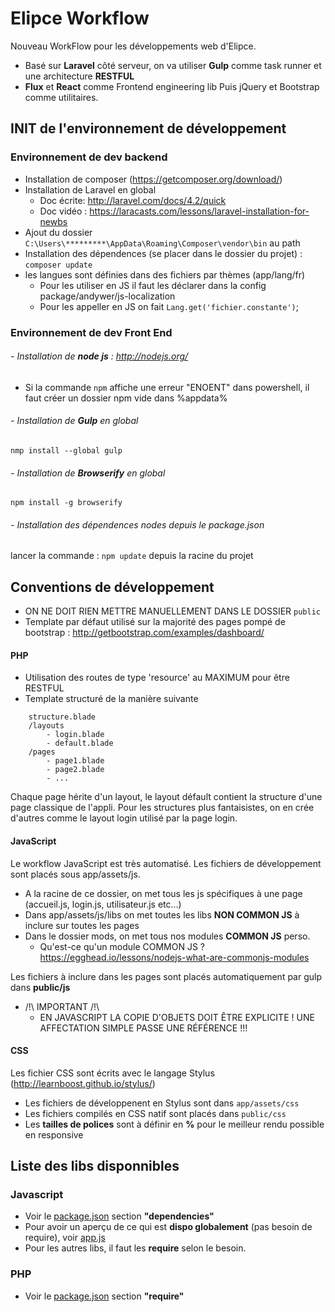# Elipce Workflow
Nouveau WorkFlow pour les développements web d'Elipce.
- Basé sur **Laravel** côté serveur, on va utiliser **Gulp** comme task runner et une architecture **RESTFUL**
- **Flux** et **React** comme Frontend engineering lib
Puis jQuery et Bootstrap comme utilitaires.


## INIT de l'environnement de développement

### Environnement de dev backend
- Installation de composer (https://getcomposer.org/download/)
- Installation de Laravel en global
	- Doc écrite: http://laravel.com/docs/4.2/quick
	- Doc vidéo : https://laracasts.com/lessons/laravel-installation-for-newbs
- Ajout du dossier ```C:\Users\*********\AppData\Roaming\Composer\vendor\bin``` au path
- Installation des dépendences (se placer dans le dossier du projet) : 
```composer update```
- les langues sont définies dans des fichiers par thèmes (app/lang/fr)
    - Pour les utiliser en JS il faut les déclarer dans la config package/andywer/js-localization
    - Pour les appeller en JS on fait ```Lang.get('fichier.constante')```;
    
### Environnement de dev Front End
###### - Installation de **node js** : http://nodejs.org/
- Si la commande ```npm``` affiche une erreur "ENOENT" dans powershell, il faut créer un dossier npm vide dans %appdata%

###### - Installation de **Gulp** en global
```nmp install --global gulp```

###### - Installation de **Browserify** en global
```npm install -g browserify```

###### - Installation des dépendences nodes depuis le package.json
lancer la commande : ```npm update``` depuis la racine du projet

## Conventions de développement
- ON NE DOIT RIEN METTRE MANUELLEMENT DANS LE DOSSIER ```public```
- Template par défaut utilisé sur la majorité des pages pompé de bootstrap : http://getbootstrap.com/examples/dashboard/
#### PHP
- Utilisation des routes de type 'resource' au MAXIMUM pour être RESTFUL
- Template structuré de la manière suivante
```/views
    structure.blade
    /layouts
        - login.blade
        - default.blade
    /pages
        - page1.blade
        - page2.blade
        - ...
```
Chaque page hérite d'un layout, le layout défault contient la structure d'une page classique de l'appli.
Pour les structures plus fantaisistes, on en crée d'autres comme le layout login utilisé par la page login.

#### JavaScript
Le workflow JavaScript est très automatisé. Les fichiers de développement sont placés sous app/assets/js.
- A la racine de ce dossier, on met tous les js spécifiques à une page (accueil.js, login.js, utilisateur.js etc...)
- Dans app/assets/js/libs on met toutes les libs **NON COMMON JS** à inclure sur toutes les pages 
- Dans le dossier mods, on met tous nos modules **COMMON JS** perso.
    - Qu'est-ce qu'un module COMMON JS ? https://egghead.io/lessons/nodejs-what-are-commonjs-modules

Les fichiers à inclure dans les pages sont placés automatiquement par gulp dans **public/js**
- /!\ IMPORTANT /!\
    - EN JAVASCRIPT LA COPIE D'OBJETS DOIT ÊTRE EXPLICITE ! UNE AFFECTATION SIMPLE PASSE UNE RÉFÉRENCE !!!

#### CSS
Les fichier CSS sont écrits avec le langage Stylus (http://learnboost.github.io/stylus/)
- Les fichiers de développenent en Stylus sont dans ```app/assets/css```
- Les fichiers compilés en CSS natif sont placés dans ```public/css```
- Les **tailles de polices** sont à définir en **%** pour le meilleur rendu possible en responsive

## Liste des libs disponnibles
### Javascript
- Voir le [package.json](package.json) section **"dependencies"**
- Pour avoir un aperçu de ce qui est **dispo globalement** (pas besoin de require), voir [app.js](app/assets/js/global/app.js)
- Pour les autres libs, il faut les **require** selon le besoin.

### PHP
- Voir le [package.json](package.json) section **"require"**
